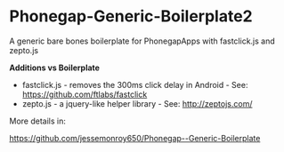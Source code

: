 # Phonegap-Generic-Boilerplate2
A generic bare bones boilerplate for PhonegapApps with fastclick.js and zepto.js

**Additions vs Boilerplate**

* fastclick.js - removes the 300ms click delay in Android - See: https://github.com/ftlabs/fastclick
* zepto.js - a jquery-like helper library - See: http://zeptojs.com/

More details in:

https://github.com/jessemonroy650/Phonegap--Generic-Boilerplate

